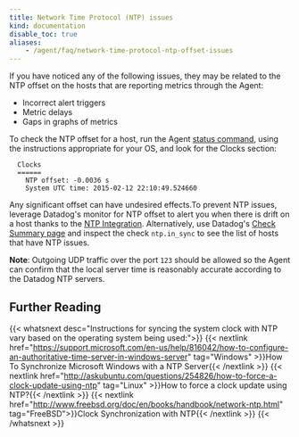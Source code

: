 ```yaml
---
title: Network Time Protocol (NTP) issues
kind: documentation
disable_toc: true
aliases:
    - /agent/faq/network-time-protocol-ntp-offset-issues
---
```


If you have noticed any of the following issues, they may be related to the NTP offset on the hosts that are reporting metrics through the Agent:

* Incorrect alert triggers
* Metric delays
* Gaps in graphs of metrics

To check the NTP offset for a host, run the Agent [status command][1], using the instructions appropriate for your OS, and look for the Clocks section:

```
  Clocks
  ======
    NTP offset: -0.0036 s
    System UTC time: 2015-02-12 22:10:49.524660
```

Any significant offset can have undesired effects.To prevent NTP issues, leverage Datadog's monitor for NTP offset to alert you when there is drift on a host thanks to the [NTP Integration][2].
Alternatively, use Datadog's [Check Summary page][3] and inspect the check `ntp.in_sync` to see the list of hosts that have NTP issues.

**Note**: Outgoing UDP traffic over the port `123` should be allowed so the Agent can confirm that the local server time is reasonably accurate according to the Datadog NTP servers.

## Further Reading

{{< whatsnext desc="Instructions for syncing the system clock with NTP vary based on the operating system being used:">}}
    {{< nextlink href="https://support.microsoft.com/en-us/help/816042/how-to-configure-an-authoritative-time-server-in-windows-server" tag="Windows" >}}How To Synchronize Microsoft Windows with a NTP Server{{< /nextlink >}}
    {{< nextlink href="http://askubuntu.com/questions/254826/how-to-force-a-clock-update-using-ntp" tag="Linux" >}}How to force a clock update using NTP?{{< /nextlink >}}
    {{< nextlink href="http://www.freebsd.org/doc/en/books/handbook/network-ntp.html" tag="FreeBSD">}}Clock Synchronization with NTP{{< /nextlink >}}
{{< /whatsnext >}}

[1]: /agent/guide/agent-commands/#agent-status-and-information
[2]: /integrations/ntp
[3]: https://app.datadoghq.com/check/summary
